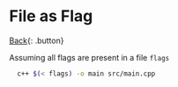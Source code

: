 # File as Flag

[Back](../../index.md#c-cpp-compilers){: .button}


Assuming all flags are present in a file `flags`

```sh
  c++ $(< flags) -o main src/main.cpp
```

